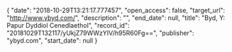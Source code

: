 {
  "date": "2018-10-29T13:21:17.777457", 
  "open_access": false, 
  "target_url": "http://www.ybyd.com/", 
  "description": "", 
  "end_date": null, 
  "title": "Byd, Y: Papur Dyddiol Cenedlaethol", 
  "record_id": "20181029T132117/yUkjZ79WWzYIV/h95R60Fg==", 
  "publisher": "ybyd.com", 
  "start_date": null
}

